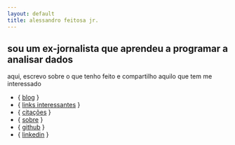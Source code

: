 ```yaml
---
layout: default
title: alessandro feitosa jr.
---
```


## <span class="section-title">sou um ex-jornalista que aprendeu a programar a analisar dados</span>

aqui, escrevo sobre o que tenho feito e compartilho aquilo que tem me interessado

<ul class="homepage-links">
<li>{ <a href="/blog/">blog</a> }</li>
<li>{ <a href="/links/">links interessantes</a> }</li>
<li>{ <a href="/quotes/">citações</a> }</li>
<li>{ <a href="/about/">sobre</a> }</li>
<li>{ <a href="https://github.com/alessandrofajr/">github</a> }</li>
<li>{ <a href="https://www.linkedin.com/in/alessandrofajr/">linkedin</a> }</li>
</ul>